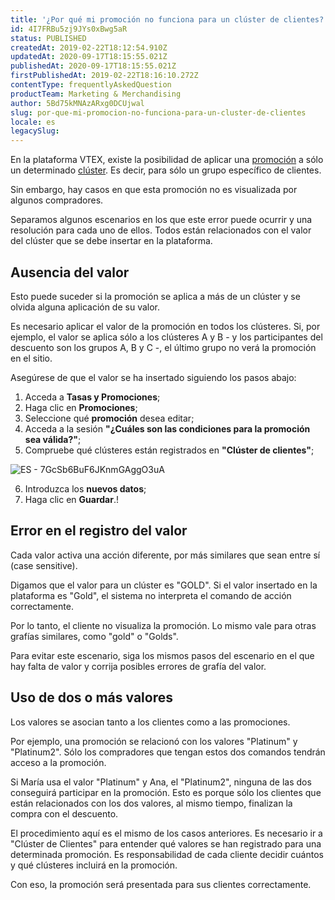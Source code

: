 ```yaml
---
title: '¿Por qué mi promoción no funciona para un clúster de clientes?'
id: 4I7FRBu5zj9JYs0xBwg5aR
status: PUBLISHED
createdAt: 2019-02-22T18:12:54.910Z
updatedAt: 2020-09-17T18:15:55.021Z
publishedAt: 2020-09-17T18:15:55.021Z
firstPublishedAt: 2019-02-22T18:16:10.272Z
contentType: frequentlyAskedQuestion
productTeam: Marketing & Merchandising
author: 5Bd75kMNAzARxg0DCUjwal
slug: por-que-mi-promocion-no-funciona-para-un-cluster-de-clientes
locale: es
legacySlug: 
---
```


En la plataforma VTEX, existe la posibilidad de aplicar una [promoción](/tutorial/creando-promociones-cluster-clientes?locale=es) a sólo un determinado [clúster](/tutorial/como-crear-un-cluster-de-cliente?locale=es). Es decir, para sólo un grupo específico de clientes.

Sin embargo, hay casos en que esta promoción no es visualizada por algunos compradores.

Separamos algunos escenarios en los que este error puede ocurrir y una resolución para cada uno de ellos. Todos están relacionados con el valor del clúster que se debe insertar en la plataforma.

## Ausencia del valor

Esto puede suceder si la promoción se aplica a más de un clúster y se olvida alguna aplicación de su valor.

Es necesario aplicar el valor de la promoción en todos los clústeres. Si, por ejemplo, el valor se aplica sólo a los clústeres A y B - y los participantes del descuento son los grupos A, B y C -, el último grupo no verá la promoción en el sitio.

Asegúrese de que el valor se ha insertado siguiendo los pasos abajo:

1. Acceda a __Tasas y Promociones__;
2. Haga clic en __Promociones__;
3. Seleccione qué __promoción__ desea editar;
4. Acceda a la sesión __"¿Cuáles son las condiciones para la promoción sea válida?"__;
5. Compruebe qué clústeres están registrados en __"Clúster de clientes"__;

![ES - 7GcSb6BuF6JKnmGAggO3uA](//images.ctfassets.net/alneenqid6w5/5mX30OM2efHdMldl5xHS6A/9a8352287ca7193f213098189a182abe/Cluster-promo-ES.png)

6. Introduzca los __nuevos datos__;
7. Haga clic en __Guardar__.!

## Error en el registro del valor

Cada valor activa una acción diferente, por más similares que sean entre sí (case sensitive).

Digamos que el valor para un clúster es "GOLD". Si el valor insertado en la plataforma es "Gold", el sistema no interpreta el comando de acción correctamente.

Por lo tanto, el cliente no visualiza la promoción. Lo mismo vale para otras grafías similares, como "gold" o "Golds".

Para evitar este escenario, siga los mismos pasos del escenario en el que hay falta de valor y corrija posibles errores de grafía del valor.

## Uso de dos o más valores

Los valores se asocian tanto a los clientes como a las promociones.

Por ejemplo, una promoción se relacionó con los valores "Platinum" y "Platinum2". Sólo los compradores que tengan estos dos comandos tendrán acceso a la promoción.

Si María usa el valor "Platinum" y Ana, el "Platinum2", ninguna de las dos conseguirá participar en la promoción. Esto es porque sólo los clientes que están relacionados con los dos valores, al mismo tiempo, finalizan la compra con el descuento.

El procedimiento aquí es el mismo de los casos anteriores. Es necesario ir a "Clúster de Clientes" para entender qué valores se han registrado para una determinada promoción. Es responsabilidad de cada cliente decidir cuántos y qué clústeres incluirá en la promoción.

Con eso, la promoción será presentada para sus clientes correctamente.
